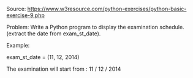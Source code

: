 Source: https://www.w3resource.com/python-exercises/python-basic-exercise-9.php

Problem: Write a Python program to display the examination schedule. (extract the date from exam_st_date).

Example: 

exam_st_date = (11, 12, 2014)

The examination will start from : 11 / 12 / 2014